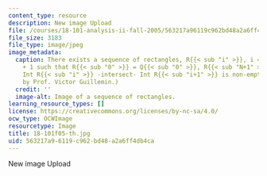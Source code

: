 ```yaml
---
content_type: resource
description: New image Upload
file: /courses/18-101-analysis-ii-fall-2005/563217a96119c962bd48a2a6ff4db4ca_18-101f05-th.jpg
file_size: 3183
file_type: image/jpeg
image_metadata:
  caption: There exists a sequence of rectangles, R{{< sub "i" >}}, i = 0, ..., N
    + 1 such that R{{< sub "0" >}} = Q{{< sub "0" >}}, R{{< sub "N+1" >}} = Q and
    Int R{{< sub "i" >}} -intersect- Int R{{< sub "i+1" >}} is non-empty. (Figure
    by Prof. Victor Guillemin.)
  credit: ''
  image-alt: Image of a sequence of rectangles.
learning_resource_types: []
license: https://creativecommons.org/licenses/by-nc-sa/4.0/
ocw_type: OCWImage
resourcetype: Image
title: 18-101f05-th.jpg
uid: 563217a9-6119-c962-bd48-a2a6ff4db4ca
---
```

New image Upload